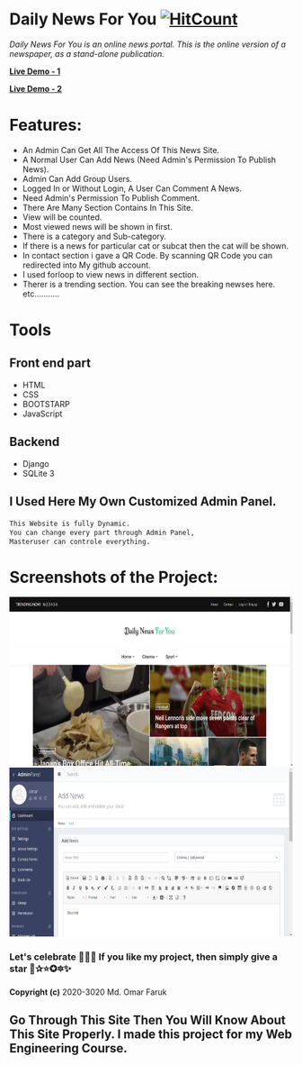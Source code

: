 # Daily News For You [![HitCount](http://hits.dwyl.com/IamOmaR22/Django-Online-News-Portal.svg)](http://hits.dwyl.com/IamOmaR22/Django-Online-News-Portal)

*Daily News For You is an online news portal. This is the online version of a newspaper, as a stand-alone publication.*

**[Live Demo - 1](https://iamomar22.pythonanywhere.com/)**

**[Live Demo - 2](http://tnbjpnews.com/)**

# Features:
- An Admin Can Get All The Access Of This News Site.
- A Normal User Can Add News (Need Admin's Permission To Publish News).
- Admin Can Add Group Users.
- Logged In or Without Login, A User Can Comment A News.
- Need Admin's Permission To Publish Comment.
- There Are Many Section Contains In This Site.
- View will be counted.
- Most viewed news will be shown in first.
- There is a category and Sub-category.
- If there is a news for particular cat or subcat then the cat will be shown.
- In contact section i gave a QR Code. By scanning QR Code you can redirected into My github account.
- I used forloop to view news in different section.
- Therer is a trending section. You can see the breaking newses here.
etc...........

# Tools
## Front end part
* HTML
* CSS
* BOOTSTARP
* JavaScript
## Backend
* Django
* SQLite 3

## I Used Here My Own Customized Admin Panel.
```
This Website is fully Dynamic.
You can change every part through Admin Panel,
Masteruser can controle everything.
```

# Screenshots of the Project:
<p align="center">
  <img width="660" height="300" src="main/static/front/images/screenshots/a.png">
  <img width="660" height="300" src="main/static/front/images/screenshots/b.png">
</p>

### Let's celebrate 🍕🍰🍕 If you like my project, then simply give a star 🌟✰⭐✪🔯✨

**Copyright (c)** 2020-3020 Md. Omar Faruk

## Go Through This Site Then You Will Know About This Site Properly. I made this project for my Web Engineering Course.
